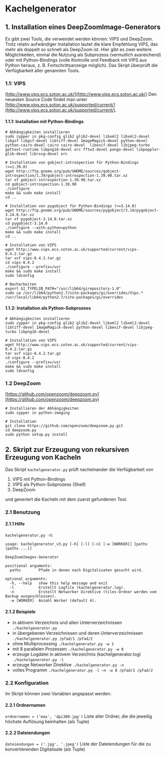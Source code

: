 # Kachelgenerator
## 1. Installation eines DeepZoomImage-Generators
Es gibt zwei Tools, die verwendet werden können: VIPS und DeepZoom. Trotz relativ aufwändiger Installation lautet die klare Empfehlung VIPS, das mehr als doppelt so schnell als DeepZoom ist. Hier gibt es zwei weitere Möglichkeiten, einmal die Nutzung als Subprozess (vermutlich ausreichend) oder mit Python-Bindings (volle Kontrolle und Feedback mit VIPS aus Python heraus, z. B. Fortschrittsanzeige möglich). Das Skript überprüft die Verfügbarkeit aller genannten Tools.
### 1.1: VIPS
[http://www.vips.ecs.soton.ac.uk/](http://www.vips.ecs.soton.ac.uk/)
Den neuesten Source Code findet man unter [http://www.vips.ecs.soton.ac.uk/supported/current/](http://www.vips.ecs.soton.ac.uk/supported/current/).
#### 1.1.1: Installation mit Python-Bindings
```
# Abhängigkeiten installieren
sudo zypper in pkg-config glib2 glib2-devel libxml2 libxml2-devel libgsf libgsf-devel libtiff-devel ImageMagick-devel python-devel python-cairo-devel cairo cairo-devel  libexif-devel libjpeg-turbo gettext-runtime libpng16-devel orc fftw3-devel pango-devel libpoppler-glib-devel librsvg-devel orc

# Installation von gobject-introspection für Python-Bindings (>=1.39.0)
wget http://ftp.gnome.org/pub/GNOME/sources/gobject-introspection/1.39/gobject-introspection-1.39.90.tar.xz
tar xf gobject-introspection-1.39.90.tar.xz
cd gobject-introspection-1.39.90
./configure
make && sudo make install
cd ..

# Installation von pygobject für Python-Bindings (>=3.14.0)
wget http://ftp.gnome.org/pub/GNOME/sources/pygobject/3.14/pygobject-3.14.0.tar.xz
tar xf pygobject-3.14.0.tar.xz
cd pygobject-3.14.0
./configure --with-python=python
make && sudo make install
cd ..

# Installation von VIPS
wget http://www.vips.ecs.soton.ac.uk/supported/current/vips-8.4.2.tar.gz
tar xvf vips-8.4.2.tar.gz
cd vips-8.4.2
./configure --prefix=/usr
make && sudo make install
sudo ldconfig

# Nacharbeiten
export GI_TYPELIB_PATH="/usr/lib64/girepository-1.0"
sudo cp /usr/lib64/python2.7/site-packages/gi/overrides/Vips.* /usr/local/lib64/python2.7/site-packages/gi/overrides
```
#### 1.1.2: Installation als Python-Subprozess
```
# Abhängigkeiten installieren
sudo zypper in pkg-config glib2 glib2-devel libxml2 libxml2-devel libtiff-devel ImageMagick-devel python-devel libexif-devel libjpeg-turbo libpng16-devel

# Installation von VIPS
wget http://www.vips.ecs.soton.ac.uk/supported/current/vips-8.4.2.tar.gz
tar xvf vips-8.4.2.tar.gz
cd vips-8.4.2
./configure --prefix=/usr
make && sudo make install
sudo ldconfig
```

### 1.2 DeepZoom
[https://github.com/openzoom/deepzoom.py](https://github.com/openzoom/deepzoom.py)
```
# Installieren der Abhängigkeiten
sudo zypper in python-imaging

# Installation
git clone https://github.com/openzoom/deepzoom.py.git
cd deepzoom.py
sudo python setup.py install
```
## 2. Skript zur Erzeugung von rekursiven Erzeugung von Kacheln
Das Skript `kachelgenerator.py` prüft nacheinander die Verfügbarkeit von
1. VIPS mit Python-Bindings
2. VIPS als Python-Subprozess (Shell)
3. DeepZoom

und generiert die Kacheln mit dem zuerst gefundenen Tool.

### 2.1 Benutzung
#### 2.1.1 Hilfe
`kachelgenerator.py -h`:
```
usage: kachelgenerator_v3.py [-h] [-l] [-n] [-w [WORKER]] [paths [paths ...]]

DeepZoomImages-Generator

positional arguments:
  paths        Pfade in denen nach Digitalisaten gesucht wird.

optional arguments:
  -h, --help   show this help message and exit
  -l           Erstellt Logfile (kachelgenerator.log).
  -n           Erstellt Networker Direktive (tiles-Ordner werden vom Backup ausgeschlossen).
  -w [WORKER]  Anzahl Worker (default 4).
```
#### 2.1.2 Beispiele
* in aktivem Verzeichnis und allen Unterverzeichnissen
`./kachelgenerator.py`
* in übergebenen Verzeichnissen und deren Unterverzeichnissen
`./kachelgenerator.py /pfad/1 /pfad/2`
* ohne Multiprocessing
`./kachelgenerator.py -w 1`
* mit 8 parallelen Prozessen
`./kachelgenerator.py -w 8`
* erzeuge Logdatei in aktivem Verzeichnis (kachelgenerator.log)
`./kachelgenerator.py -l`
* erzeuge Networker Direktive
`./kachelgenerator.py -n`
* volles Programm
`./kachelgenerator.py -l —n -w 8 /pfad/1 /pfad/2`
### 2.2 Konfiguration
Im Skript können zwei Variablen angepasst werden:
#### 2.2.1 Ordnernamen
`ordnernamen = ('max', 'dpi300-jpg')`
Liste aller Ordner, die die jeweilig höchste Auflösung beinhalten (als Tuple)
#### 2.2.2 Dateiendungen
`dateiendungen = ('.jpg', '.jpeg')`
Liste der Dateiendungen für die zu konvertierenden Digitalisate (als Tuple)